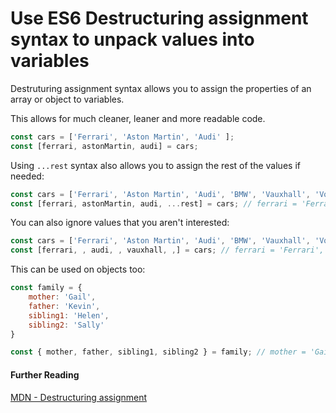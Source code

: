 # Use ES6 Destructuring assignment syntax to unpack values into variables

Destruturing assignment syntax allows you to assign the properties of an array or object to variables. 

This allows for much cleaner, leaner and more readable code.

```javascript
const cars = ['Ferrari', 'Aston Martin', 'Audi' ];
const [ferrari, astonMartin, audi] = cars;
```

Using `...rest` syntax also allows you to assign the rest of the values if needed:

```javascript
const cars = ['Ferrari', 'Aston Martin', 'Audi', 'BMW', 'Vauxhall', 'Volkswagen'];
const [ferrari, astonMartin, audi, ...rest] = cars; // ferrari = 'Ferrari', astonMartin = 'Aston Martin', audi = 'Audi', rest = ['BMW', 'Vauxhall', 'Volkswagen']
```

You can also ignore values that you aren't interested:

```javascript
const cars = ['Ferrari', 'Aston Martin', 'Audi', 'BMW', 'Vauxhall', 'Volkswagen'];
const [ferrari, , audi, , vauxhall, ,] = cars; // ferrari = 'Ferrari', audi = 'Audi', vauxhall = 'Vauxhall' 
```

This can be used on objects too:

```javascript
const family = {
    mother: 'Gail',
    father: 'Kevin',
    sibling1: 'Helen',
    sibling2: 'Sally'
}

const { mother, father, sibling1, sibling2 } = family; // mother = 'Gail', father = 'Kevin', sibling1 = 'Helen', sibling2 = 'Sally'
```

#### Further Reading
[MDN - Destructuring assignment](https://developer.mozilla.org/en-US/docs/Web/JavaScript/Reference/Operators/Destructuring_assignment)
